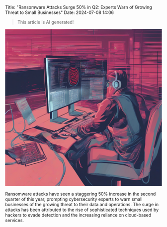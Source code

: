 Title: "Ransomware Attacks Surge 50% in Q2: Experts Warn of Growing Threat to Small Businesses"
Date: 2024-07-08 14:06

> This article is AI generated!

![Alt Text](images/2024-07-08-ransomware-attacks-surge-50-in-q2-experts-warn-of-growing-threat-to-small-businesses.png)

Ransomware attacks have seen a staggering 50% increase in the second quarter of this year, prompting cybersecurity experts to warn small businesses of the growing threat to their data and operations. The surge in attacks has been attributed to the rise of sophisticated techniques used by hackers to evade detection and the increasing reliance on cloud-based services.